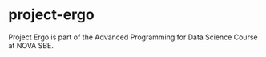 # project-ergo
Project Ergo is part of the Advanced Programming for Data Science Course at NOVA SBE. 
